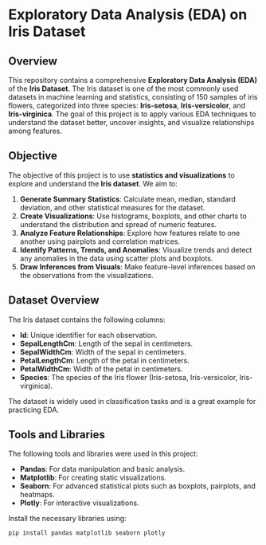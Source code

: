 # Exploratory Data Analysis (EDA) on Iris Dataset

## Overview
This repository contains a comprehensive **Exploratory Data Analysis (EDA)** of the **Iris Dataset**. The Iris dataset is one of the most commonly used datasets in machine learning and statistics, consisting of 150 samples of iris flowers, categorized into three species: **Iris-setosa**, **Iris-versicolor**, and **Iris-virginica**. The goal of this project is to apply various EDA techniques to understand the dataset better, uncover insights, and visualize relationships among features.

## Objective
The objective of this project is to use **statistics and visualizations** to explore and understand the **Iris dataset**. We aim to:
1. **Generate Summary Statistics**: Calculate mean, median, standard deviation, and other statistical measures for the dataset.
2. **Create Visualizations**: Use histograms, boxplots, and other charts to understand the distribution and spread of numeric features.
3. **Analyze Feature Relationships**: Explore how features relate to one another using pairplots and correlation matrices.
4. **Identify Patterns, Trends, and Anomalies**: Visualize trends and detect any anomalies in the data using scatter plots and boxplots.
5. **Draw Inferences from Visuals**: Make feature-level inferences based on the observations from the visualizations.

## Dataset Overview
The Iris dataset contains the following columns:
- **Id**: Unique identifier for each observation.
- **SepalLengthCm**: Length of the sepal in centimeters.
- **SepalWidthCm**: Width of the sepal in centimeters.
- **PetalLengthCm**: Length of the petal in centimeters.
- **PetalWidthCm**: Width of the petal in centimeters.
- **Species**: The species of the Iris flower (Iris-setosa, Iris-versicolor, Iris-virginica).

The dataset is widely used in classification tasks and is a great example for practicing EDA.

## Tools and Libraries
The following tools and libraries were used in this project:
- **Pandas**: For data manipulation and basic analysis.
- **Matplotlib**: For creating static visualizations.
- **Seaborn**: For advanced statistical plots such as boxplots, pairplots, and heatmaps.
- **Plotly**: For interactive visualizations.
  
Install the necessary libraries using:

```bash
pip install pandas matplotlib seaborn plotly

